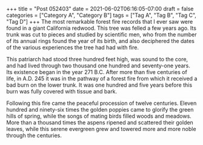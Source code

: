 +++
title = "Post 052403"
date = 2021-06-02T06:16:05-07:00
draft = false
categories = ["Category A", "Category B"]
tags = ["Tag A", "Tag B", "Tag C", "Tag D"]
+++
The most remarkable forest fire records that I ever saw were found in a giant California redwood. This tree was felled a few years ago. Its trunk was cut to pieces and studied by scientific men, who from the number of its annual rings found the year of its birth, and also deciphered the dates of the various experiences the tree had had with fire.

This patriarch had stood three hundred feet high, was sound to the core, and had lived through two thousand one hundred and seventy-one years. Its existence began in the year 271 B.C. After more than five centuries of life, in A.D. 245 it was in the pathway of a forest fire from which it received a bad burn on the lower trunk. It was one hundred and five years before this burn was fully covered with tissue and bark.

Following this fire came the peaceful procession of twelve centuries. Eleven hundred and ninety-six times the golden poppies came to glorify the green hills of spring, while the songs of mating birds filled woods and meadows. More than a thousand times the aspens ripened and scattered their golden leaves, while this serene evergreen grew and towered more and more noble through the centuries.
